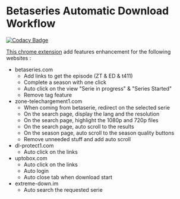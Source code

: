 # Betaseries Automatic Download Workflow

[![Codacy Badge](https://api.codacy.com/project/badge/Grade/159b0a759a33407eb2634b05eb83919b)](https://app.codacy.com/app/hochgenug/BADW?utm_source=github.com&utm_medium=referral&utm_content=hochgenug/BADW&utm_campaign=badger)

[This chrome extension](https://chrome.google.com/webstore/detail/betaseries-automatic-down/meibjlijpdmdihbjlemihnidcpaddolm) add features enhancement for the following websites :
* betaseries.com
    * Add links to get the episode (ZT & ED & t411)
    * Complete a season with one click
    * Auto click on the view "Serie in progress" & "Series Started"
    * Remove tag feature
* zone-telechargement1.com
    * When coming from betaserie, redirect on the selected serie
    * On the search page, display the lang and the resolution
    * On the search page, highlight the 1080p and 720p files
    * On the search page, auto scroll to the results
    * On the season page, auto scroll to the season quality buttons
    * Remove unneeded stuff and add auto scroll
* dl-protect1.com
    * Auto click on the links
* uptobox.com
    * Auto click on the links
    * Auto login
    * Auto close tab when download start
* extreme-down.im
    * Auto search the requested serie